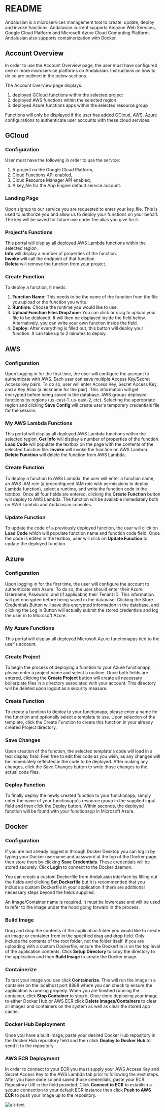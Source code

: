 # README

Andalusian is a microservices management tool to create, update, deploy and invoke functions. Andalusian current supports Amazon Web Services, Google Cloud Platform and Microsoft Azure Cloud Computing Platform. Andalusian also supports containerization with Docker.

## Account Overview
In order to use the Account Overview page, the user must have configured one or more microservice platforms on Andalusian. Instructions on how to do so are outlined in the below sections.

The Account Overview page displays:
1. deployed GCloud functions within the selected project
2. deployed AWS functions within the selected region
3. deployed Azure functions apps within the selected resource group

Functions will only be displayed if the user has added GCloud, AWS, Azure configurations to authenticate user accounts with these cloud services.

## GCloud
### Configuration
User must have the following in order to use the service:
1. A project on the Google Cloud Platform,
2. Cloud Functions API enabled,
3. Cloud Resource Manager API enabled,
4. A key_file for the App Engine default service account.

### Landing Page
Upon signup to our service you are requested to enter your key_file. This is used to authorize you and allow us to deploy your functions on your behalf. The key will be saved for future use under the alias you give for it.

### Project's Functions
This portal will display all deployed AWS Lambda functions within the selected region.  
**Info** will display a number of properties of the function.  
**Invoke** will call the endpoint of that function.  
**Delete** will remove the function from your project.

### Create Function
To deploy a function, it needs:
1. **Function Name:** This needs to be the name of the function from the file you upload or the function you write.
2. **Runtime:** Choose the runtime you would like to use.
3. **Upload Function Files DropZone:** You can click or drag to upload your file to be deployed. It will then be displayed inside the field below. Alternatively, you can write your own function inside the field.
4. **Deploy:** After everything is filled out, this button will deploy your function. It can take up to 2 minutes to deploy.

## AWS
### Configuration
Upon logging in for the first time, the user will configure the account to authenticate with AWS. Each user can save multiple Access Key/Secret Access Key pairs. To do so, user will enter Access Key, Secret Access Key, and a Key Alias (a nickname for the pair). This information will get encrypted before being saved in the database. AWS groups deployed functions by regions (us-east-1, us-east-2, etc). Selecting the appropriate region and clicking **Save Config** will create user's temporary credentials file for the session.

### My AWS Lambda Functions
This portal will display all deployed AWS Lambda functions within the selected region.
**Get Info** will display a number of properties of the function.
**Load Code** will populate the textbox on the page with the contents of the selected function file.
**Invoke** will invoke the function on AWS Lambda.
**Delete Function** will delete the function from AWS Lambda.

### Create Function
To deploy a function to AWS Lambda, the user will enter a function name, an AWS IAM role (a preconfigured IAM role with permissions to deploy Lambda function), select a runtime, and write the function code in the textbox. Once all four fields are entered, clicking the **Create Function** button will deploy to AWS Lambda. The function will be available immediately both on AWS Lambda and Andalusian consoles.

### Update Function
To update the code of a previously deployed function, the user will click on **Load Code** which will populate function name and function code field. Once the code is edited in the textbox, user will click on **Update Function** to update the deployed function.

## Azure
### Configuration
Upon logging in for the first time, the user will configure the account to authenticate with Azure. To do so, the user should enter their Azure Username, Password, and (if applicable) their Tenant ID. This information will get encrypted before being saved in the database. Clicking the Store Credentials Button will save this encrypted information in the database, and clicking the Log In Button will actually submit the stored credentials and log the user in to Microsoft Azure.

### My Azure Functions
This portal will display all deployed Microsoft Azure functionapps tied to the user's account.

### Create Project
To begin the process of deploying a function to your Azure functionapp, please enter a project name and select a runtime. Once both fields are entered, clicking the **Create Project** button will create all necessary boilerplate files in a directory associated with your account. This directory will be deleted upon logout as a security measure.

### Create Function
To create a function to deploy to your functionapp, please enter a name for the function and optionally select a template to use. Upon selection of the template, click the Create Function to create this function in your already created Project directory.

### Save Changes
Upon creation of the function, the selected template's code will load in a text display field. Feel free to edit this code as you wish, as any changes will be immediately reflected in the code to be deployed. After making any changes, click the Save Changes button to write those changes to the actual code files.

### Deploy Function
To finally deploy the newly created function to your functionapp, simply enter the name of your functionapp's resource group in the supplied input field and then click the Deploy button. Within seconds, the deployed function will be found with your functionapp in Microsoft Azure.

## Docker
### Configuration
If you are not already logged in through Docker Desktop you can log in by typing your Docker username and password at the top of the Docker page, then store them by clicking **Save Credentials**. These credentials will be stored securely. Click **Login** to connect to the Docker daemon.

You can create a custom Dockerfile from Andalusian interface by filling out the fields and clicking **Set Dockerfile** but it is recommended that you include a custom Dockerfile in your application if there are additional necessary steps beyond the fields supplied.

An Image/Container name is required. It must be lowercase and will be used to refer to the image under the hood going forward in the process.

### Build Image
Drag and drop the contents of the application folder you would like to create an image or container from in the specified drag and drop field. Only include the contents of the root folder, not the folder itself. If you are uploading with a custom Dockerfile, ensure the Dockerfile is on the top level of the application contents. Click **Setup Directory** to copy the directory to the application and then **Build Image** to create the Docker image.

### Containerize
To test your image you can click **Containerize**. This will run the image in a container on the localhost port 8888 where you can check to ensure the application is running properly. When you are finished running the container, click **Stop Container** to stop it. Once done deploying your image to either Docker Hub or AWS ECR click **Delete Images/Containers** to clear all images and containers on the system as well as clear the stored app cache.

### Docker Hub Deployment
Once you have a built image, paste your desired Docker Hub repository in the Docker Hub repository field and then click **Deploy to Docker Hub** to send it to the repository.

### AWS ECR Deployment
In order to connect to your ECR you must supply your AWS Access Key and Secret Access Key to the AWS Lambda tab prior to following the next steps. After you have done so and saved those credentials, paste your ECR Repository URI in the field provided. Click **Connect to ECR** to establish a secure connection to your default ECR instance then click **Push to AWS ECR** to push your image up to the repository. 



![alt-text](https://raw.githubusercontent.com/Andalusian/andalusian/master/andalusian_demo50.gif)
